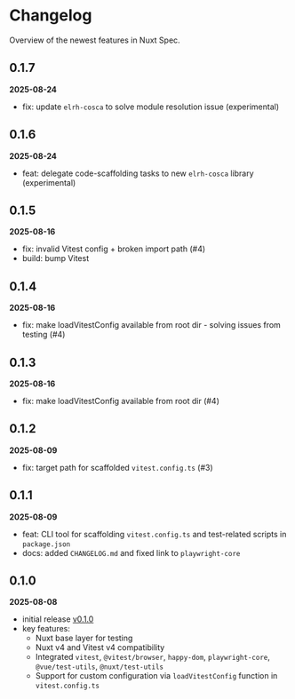# Changelog

Overview of the newest features in Nuxt Spec.

## 0.1.7

**2025-08-24**

- fix: update `elrh-cosca` to solve module resolution issue (experimental)

## 0.1.6

**2025-08-24**

- feat: delegate code-scaffolding tasks to new `elrh-cosca` library (experimental)

## 0.1.5

**2025-08-16**

- fix: invalid Vitest config + broken import path (#4)
- build: bump Vitest

## 0.1.4

**2025-08-16**

- fix: make loadVitestConfig available from root dir - solving issues from testing (#4)

## 0.1.3

**2025-08-16**

- fix: make loadVitestConfig available from root dir (#4)

## 0.1.2

**2025-08-09**

- fix: target path for scaffolded `vitest.config.ts` (#3)

## 0.1.1

**2025-08-09**

- feat: CLI tool for scaffolding `vitest.config.ts` and test-related scripts in `package.json`
- docs: added `CHANGELOG.md` and fixed link to `playwright-core`

## 0.1.0

**2025-08-08**

- initial release [v0.1.0](https://github.com/AloisSeckar/nuxt-spec/releases/tag/v0.1.0)
- key features:
  - Nuxt base layer for testing
  - Nuxt v4 and Vitest v4 compatibility
  - Integrated `vitest`, `@vitest/browser`, `happy-dom`, `playwright-core`, `@vue/test-utils`, `@nuxt/test-utils`
  - Support for custom configuration via `loadVitestConfig` function in `vitest.config.ts`
